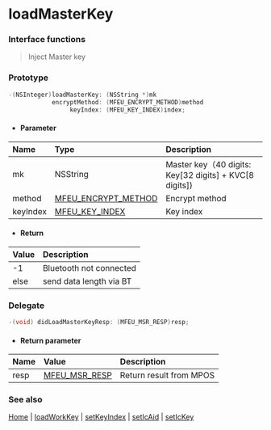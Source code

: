 # loadMasterKey

### Interface functions
> Inject Master key

### Prototype

```objective-c
-(NSInteger)loadMasterKey: (NSString *)mk
            encryptMethod: (MFEU_ENCRYPT_METHOD)method
                 keyIndex: (MFEU_KEY_INDEX)index;

```

- #### Parameter
| Name | Type | Description |
| :-------- | :--------| :------ |
| mk| NSString | Master key（40 digits: Key[32 digits] + KVC[8 digits]) |
| method| [MFEU_ENCRYPT_METHOD](enum.md#MFEU_ENCRYPT_METHOD) | Encrypt method |
| keyIndex| [MFEU_KEY_INDEX](enum.md#MFEU_KEY_INDEX) | Key index |

- #### Return
| Value | Description |
| :--------| :------ |
| -1 | Bluetooth not connected |
| else | send data length via BT |


### Delegate

```objective-c
-(void) didLoadMasterKeyResp: (MFEU_MSR_RESP)resp;
```

- #### Return parameter
| Name | Value | Description |
| :-------- | :--------| :------ |
| resp| [MFEU_MSR_RESP](enum.md#MFEU_MSR_RESP) | Return result from MPOS |

### See also
[Home](../README.md) | [loadWorkKey](loadWorkKey.md) | [setKeyIndex](setKeyIndex.md) | [setIcAid](setIcAid.md) | [setIcKey](setIcKey.md)
